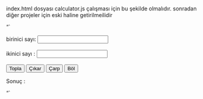 index.html dosyası calculator.js çalışması için bu şekilde olmalıdır. sonradan diğer projeler için eski haline getirilmeilidir

“`
<!DOCTYPE html>
<html lang="en">
  <head>
    <title>JS-Practice</title>
    <style type="text/css">
      body {margin: 30px;
      padding-left: 15px;
    padding-top: 5px;}
    </style>
  </head>
  <body>
    <form>
      birinici sayı: <input type="number" id="birinciSayi"/><br><br> <!-- nesneleri id leri ile çağıracağımızdan isimlendirmede dikkat etmeli-->
      ikinici sayı : <input type="number" id="ikinciSayi" /><br><br> <!-- iki br etiketi ile iki satır aşağı iniyoruz.-->
      <input type="button" onClick="topla()" Value="Topla" /> <!--onClick() ile butona ait metodu belirliyoruz-->
      <input type="button" onClick="cikar()" Value="Çıkar" />
      <input type="button" onClick="carp()" Value="Çarp" />
      <input type="button" onClick="bol()" Value="Böl" />
    </form>
    <p> Sonuç : <br>
      <span id = "sonuc"></span>
    </p>
    <script src="src/practice03/calculator.js"></script>
  </body>
</html>
“`